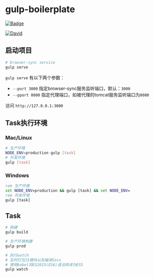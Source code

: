 
# gulp-boilerplate

[![Badge](https://img.shields.io/badge/node.js->=_4.0-brightgreen.svg?style=flat)]()

[![David](https://img.shields.io/david/dev/evan2x/gulp-boilerplate.svg)]()

## 启动项目

```bash
# browser-sync service
gulp serve
```

`gulp serve` 有以下两个参数：

* `--port 3000` 指定browser-sync服务监听端口，默认：`3000`
* `--pport 8080` 指定代理端口，如被代理的tomcat服务监听端口为`8080`

访问 `http://127.0.0.1:3000`

## Task执行环境

### Mac/Linux

```bash
# 生产环境
NODE_ENV=production gulp [task]
# 开发环境
gulp [task]
```

### Windows

```bat
rem 生产环境
set NODE_ENV=production && gulp [task] && set NODE_ENV=
rem 开发环境
gulp [task]
```

## Task

```bash
# 构建
gulp build

# 生产环境构建
gulp prod

# 执行watch
# 实时打包JS模块以及编译Sass
# 使用babel将ES2015(ES6)语法转译为ES5
gulp watch

```
